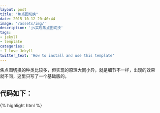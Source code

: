 ```yaml
---
layout: post
title: "焦点图切换"
date: 2015-10-12 20:40:44
image: '/assets/img/'
description: 'js实现焦点图切换'
tags:
- jekyll 
- template 
categories:
- I love Jekyll
twitter_text: 'How to install and use this template'
---
```


* 焦点图切换的种类比较多，但实现的原理大同小异，就是细节不一样，出现的效果就不同，这里只写了一个基础版的。

## 代码如下：

{% highlight html %}
<!DOCTYPE html>
<html lang="en">
<head>
	<meta charset="UTF-8">
	<title>焦点图切换</title>
	<style>
		html,body,ul,ol{margin:0;padding:0;}
		img{border:none;vertical-align:top;}
		#box{width:280px;height:180px;margin:30px auto;position:relative;overflow:hidden;}
		#box ul{width:280px;list-style:none;position:absolute;top:0;left:0;z-index:1;}
		#box ul li{width:280px;display:none;}
		ol{list-style:none;z-index:2;width:120px;position:absolute;right:10px;bottom:10px;}
		ol li{width:20px;height:20px;float:left;margin:0 2px;display:inline;background:#fff;color:#f60;line-height:20px;text-align:center;}
		ol .active{background:#f60;color:#fff;}
	</style>
	<script>
	window.onload = function(){
		//获取元素
		var oUl = document.getElementsByTagName("ul")[0];
		var aLiUl = oUl.getElementsByTagName('li');

		var oOl = document.getElementsByTagName("ol")[0];
		var aLiOl = oOl.getElementsByTagName('li');

		for(var i=0;i<aLiOl.length;i++){
			//index自定义属性
			aLiOl[i].index = i;
			aLiOl[i].onmouseover = function(){
				for(var i=0;i<aLiOl.length;i++){
					//清空所有样式
					aLiOl[i].className = "";
					//隐藏所有元素
					aLiUl[i].style.display = "none";
				}
					//指定当前选择元素的样式
				this.className = "active";
					//用this.index索引来设置元素的样式(显示元素)
				aLiUl[this.index].style.display = "block";
			}
		}
};

	</script>
</head>
<body>
<div id="box">
	<ul>
		<li style="display:block;"><img src="imgs/1.jpg" alt=""></li>
		<li><img src="imgs/2.jpg" alt=""></li>
		<li><img src="imgs/6.jpg" alt=""></li>
		<li><img src="imgs/4.jpg" alt=""></li>
		<li><img src="imgs/5.jpg" alt=""></li>
	</ul>
	<ol>
		<li class="active">1</li>
		<li>2</li>
		<li>3</li>
		<li>4</li>
		<li>5</li>	
	</ol>
</div>	
</body>
</html>
{% endhighlight %}



